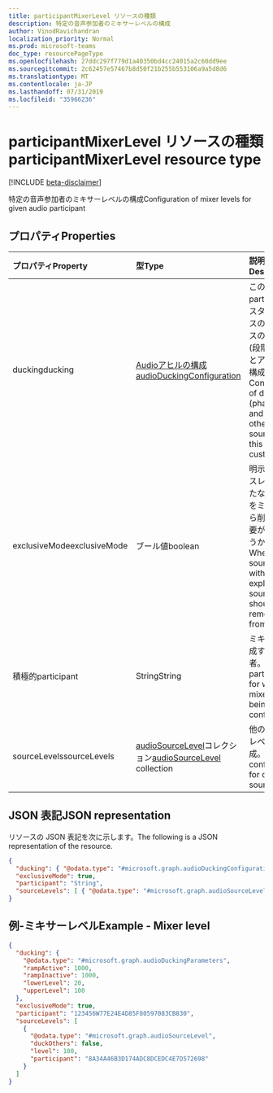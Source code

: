 ```yaml
---
title: participantMixerLevel リソースの種類
description: 特定の音声参加者のミキサーレベルの構成
author: VinodRavichandran
localization_priority: Normal
ms.prod: microsoft-teams
doc_type: resourcePageType
ms.openlocfilehash: 27ddc297f779d1a40350bd4cc24015a2c60dd9ee
ms.sourcegitcommit: 2c62457e57467b8d50f21b255b553106a9a5d8d6
ms.translationtype: MT
ms.contentlocale: ja-JP
ms.lasthandoff: 07/31/2019
ms.locfileid: "35966236"
---
```

# <a name="participantmixerlevel-resource-type"></a><span data-ttu-id="ae47e-103">participantMixerLevel リソースの種類</span><span class="sxs-lookup"><span data-stu-id="ae47e-103">participantMixerLevel resource type</span></span>

[!INCLUDE [beta-disclaimer](../../includes/beta-disclaimer.md)]

<span data-ttu-id="ae47e-104">特定の音声参加者のミキサーレベルの構成</span><span class="sxs-lookup"><span data-stu-id="ae47e-104">Configuration of mixer levels for given audio participant</span></span>

## <a name="properties"></a><span data-ttu-id="ae47e-105">プロパティ</span><span class="sxs-lookup"><span data-stu-id="ae47e-105">Properties</span></span>

| <span data-ttu-id="ae47e-106">プロパティ</span><span class="sxs-lookup"><span data-stu-id="ae47e-106">Property</span></span>               | <span data-ttu-id="ae47e-107">型</span><span class="sxs-lookup"><span data-stu-id="ae47e-107">Type</span></span>                                                      | <span data-ttu-id="ae47e-108">説明</span><span class="sxs-lookup"><span data-stu-id="ae47e-108">Description</span></span>                                                                                         |
| :--------------------- | :-------------------------------------------------------- | :---------------------------------------------------------------------------------------------------|
| <span data-ttu-id="ae47e-109">ducking</span><span class="sxs-lookup"><span data-stu-id="ae47e-109">ducking</span></span>                | [<span data-ttu-id="ae47e-110">Audioアヒルの構成</span><span class="sxs-lookup"><span data-stu-id="ae47e-110">audioDuckingConfiguration</span></span>](audioduckingconfiguration.md) | <span data-ttu-id="ae47e-111">この partipant カスタムミックスの他のソースの ducking (段階的なインとアウト) の構成。</span><span class="sxs-lookup"><span data-stu-id="ae47e-111">Configuration of ducking (phasing in and out) of other sources for this partipant custom mix.</span></span>       |
| <span data-ttu-id="ae47e-112">exclusiveMode</span><span class="sxs-lookup"><span data-stu-id="ae47e-112">exclusiveMode</span></span>          | <span data-ttu-id="ae47e-113">ブール値</span><span class="sxs-lookup"><span data-stu-id="ae47e-113">boolean</span></span>                                                   | <span data-ttu-id="ae47e-114">明示的なソースレベルを持たないソースをミックスから削除する必要があるかどうか。</span><span class="sxs-lookup"><span data-stu-id="ae47e-114">Whether sources without explicit source level should be removed from the mix.</span></span>                       |
| <span data-ttu-id="ae47e-115">積極的</span><span class="sxs-lookup"><span data-stu-id="ae47e-115">participant</span></span>            | <span data-ttu-id="ae47e-116">String</span><span class="sxs-lookup"><span data-stu-id="ae47e-116">String</span></span>                                                    | <span data-ttu-id="ae47e-117">ミキサーを構成する参加者。</span><span class="sxs-lookup"><span data-stu-id="ae47e-117">The participant for whom the mixer is being configured.</span></span>                                             |
| <span data-ttu-id="ae47e-118">sourceLevels</span><span class="sxs-lookup"><span data-stu-id="ae47e-118">sourceLevels</span></span>           | <span data-ttu-id="ae47e-119">[audioSourceLevel](audiosourcelevel.md)コレクション</span><span class="sxs-lookup"><span data-stu-id="ae47e-119">[audioSourceLevel](audiosourcelevel.md) collection</span></span>        | <span data-ttu-id="ae47e-120">他のソースのレベルの構成。</span><span class="sxs-lookup"><span data-stu-id="ae47e-120">Level configuration for other sources.</span></span>                                                              |

## <a name="json-representation"></a><span data-ttu-id="ae47e-121">JSON 表記</span><span class="sxs-lookup"><span data-stu-id="ae47e-121">JSON representation</span></span>

<span data-ttu-id="ae47e-122">リソースの JSON 表記を次に示します。</span><span class="sxs-lookup"><span data-stu-id="ae47e-122">The following is a JSON representation of the resource.</span></span>

<!-- {
  "blockType": "resource",
  "optionalProperties": [

  ],
  "@odata.type": "microsoft.graph.participantMixerLevel"
}-->
```json
{
  "ducking": { "@odata.type": "#microsoft.graph.audioDuckingConfiguration" },
  "exclusiveMode": true,
  "participant": "String",
  "sourceLevels": [ { "@odata.type": "#microsoft.graph.audioSourceLevel" } ]
}
```

## <a name="example---mixer-level"></a><span data-ttu-id="ae47e-123">例-ミキサーレベル</span><span class="sxs-lookup"><span data-stu-id="ae47e-123">Example - Mixer level</span></span>

<!-- {
  "blockType": "example",
  "@odata.type": "microsoft.graph.participantMixerLevel"
}-->
```json
{
  "ducking": {
    "@odata.type": "#microsoft.graph.audioDuckingParameters",
    "rampActive": 1000,
    "rampInactive": 1000,
    "lowerLevel": 20,
    "upperLevel": 100
  },
  "exclusiveMode": true,
  "participant": "123456W77E24E4D85F80597083CB830",
  "sourceLevels": [
    {
      "@odata.type": "#microsoft.graph.audioSourceLevel",
      "duckOthers": false,
      "level": 100,
      "participant": "8A34A46B3D174ADC8DCEDC4E7D572698"
    }
  ]
}
```

<!-- uuid: 8fcb5dbc-d5aa-4681-8e31-b001d5168d79
2015-10-25 14:57:30 UTC -->
<!--
{
  "type": "#page.annotation",
  "description": "participantMixerLevel resource",
  "keywords": "",
  "section": "documentation",
  "tocPath": "",
  "suppressions": []
}
-->
